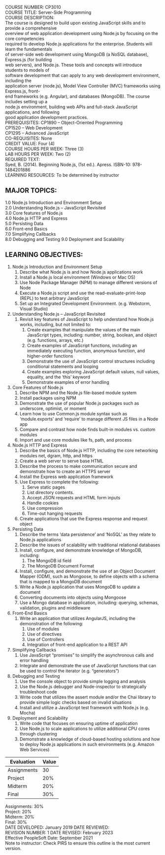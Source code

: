 COURSE NUMBER: CP3010  
COURSE TITLE: Server-Side Programming  
COURSE DESCRIPTION:  
The course is designed to build upon existing JavaScript skills and to provide a comprehensive  
overview of web application development using Node.js by focusing on the core competencies  
required to develop Node.js applications for the enterprise. Students will learn the fundamentals  
of server-side web development using MongoDB (a NoSQL database), Express.js (for building  
web servers), and Node.js. These tools and concepts will introduce students to models of  
software development that can apply to any web development environment, including the  
application server (node.js), Model View Controller (MVC) frameworks using Express.js, front-  
end frameworks (e.g. Angular), and databases (MongoDB). The course includes setting up a  
node.js environment, building web APIs and full-stack JavaScript applications, and following  
good application development practices.  
PREREQUISITES: CP1890 – Object-Oriented Programming  
CP1520 – Web Development  
CP1295 – Advanced JavaScript  
CO-REQUISITES: None  
CREDIT VALUE: Four (4)  
COURSE HOURS PER WEEK: Three (3)  
LAB HOURS PER WEEK: Two (2)  
REQUIRED TEXT:  
Syed, B. (2014). Beginning Node.js, (1st ed.). Apress. ISBN-10: 978-1484201886  
LEARNING RESOURCES: To be determined by instructor  

## MAJOR TOPICS:  
1.0 Node.js Introduction and Environment Setup  
2.0 Understanding Node.js – JavaScript Revisited  
3.0 Core features of Node.js  
4.0 Node.js HTTP and Express  
5.0 Persisting Data  
6.0 Front-end Basics  
7.0 Simplifying Callbacks  
8.0 Debugging and Testing
9.0 Deployment and Scalability  

## LEARNING OBJECTIVES:  
1. Node.js Introduction and Environment Setup  
	1. Describe what Node.js is and how Node.js applications work  
	2. Install a Node.js local environment (Windows or Mac OS)  
	3. Use Node Package Manager (NPM) to manage different versions of Node  
	4. Execute a Node.js script and use the read-evaluate-print-loop (REPL) to test arbitrary JavaScript  
	5. Set up an Integrated Development Environment. (e.g. Webstorm, Visual Studio)  
2. Understanding Node.js – JavaScript Revisited  
	1. Revisit key features of JavaScript to help understand how Node.js works, including, but not limited to:  
		1. Create examples that manipulate the values of the main JavaScript types, including: number, string, boolean, and object (e.g. functions, arrays, etc.)  
		2. Create examples of JavaScript functions, including an immediately executing function, anonymous function, and higher-order functions  
		3. Demonstrate the use of JavaScript control structures including conditional statements and looping  
		4. Create examples exploring JavaScript default values, null values, equality, and the ‘this’ keyword  
		5. Demonstrate examples of error handling  
3. Core Features of Node.js  
	1. Describe NPM and the Node.js file-based module system  
	2. Install packages using NPM  
	3. Demonstrate the use of popular Node.js packages such as underscore, optimist, or moment  
	4. Learn how to use Common.js module syntax such as ‘module.exports’ and ‘require’ to manage different JS files in a Node app 
	5. Compare and contrast how node finds built-in modules vs. custom modules  
	6. Import and use core modules like fs, path, and process  
4. Node.js HTTP and Express  
	1. Describe the basics of Node.js HTTP, including the core networking modules net,  dgram, http, and https  
	2. Create a web server to serve base HTML  
	3. Describe the process to make communication secure and demonstrate how to create an HTTPS server  
	4. Install the Express web application framework  
	5. Use Express to complete the following:  
		1. Serve static pages
		2. List directory contents.  
		3. Accept JSON requests and HTML form inputs  
		4. Handle cookies  
		5. Use compression  
		6. Time-out hanging requests  
	6. Create applications that use the Express response and request object  
5. Persisting Data  
	1. Describe the terms ‘data persistence’ and ‘NoSQL’ as they relate to Node.js applications  
	2. Describe the issues of scalability with traditional relational databases  
	3. Install, configure, and demonstrate knowledge of MongoDB, including:  
		1. The MongoDB id field  
		2. The MongoDB Document Format  
	4. Install, configure, and demonstrate the use of an Object Document Mapper (ODM), such as Mongoose, to define objects with a schema that is mapped to a MongoDB document  
	5. Write a Node.js application that uses MongoDB to update a document  
	6. Converting documents into objects using Mongoose  
	7. Use a Mongo database in application, including: querying, schemas, validation, plugins and middleware  
6. Front-End Basics
	1. Write an application that utilizes AngularJS, including the demonstration of the following: 
		1. Use of modules  
		2. Use of directives  
		3. Use of Controllers  
		4. Integration of front-end application to a REST API  
7. Simplifying Callbacks  
	1. Use JavaScript “promises” to simplify the asynchronous calls and error handling  
	2. Integrate and demonstrate the use of JavaScript functions that can be used to control the iterator (e.g. “generators”)  
8. Debugging and Testing  
	1. Use the console object to provide simple logging and analysis  
	2. Use the Node.js debugger and Node-inspector to strategically troubleshoot code  
	3. Write code that utilizes the assert module and/or the Chai library to provide simple logic checks based on invalid situations  
	4. Install and utilize a JavaScript test framework with Node.js (e.g. Mocha)
9. Deployment and Scalability  
	1. Write code that focuses on ensuring uptime of application  
	2. Use Node.js to scale applications to utilize additional CPU cores through clustering  
	3. Demonstrate a knowledge of cloud-based hosting solutions and how to deploy Node.js applications in such environments (e.g. Amazon Web Services) 

| Evaluation  | Value |
| ----------- | ----- |
| Assignments | 30    |
| Project     | 20%   |
| Midterm     | 20%   |
| Final       | 30%   |
Assignments: 30%  
Project: 20%  
Midterm: 20%  
Final: 30%  
DATE DEVELOPED: January 2019 DATE REVIEWED:  
REVISION NUMBER: 1 DATE REVISED: February 2023  
Effective PeopleSoft Date: September 2021  
Note to instructor: Check PIRS to ensure this outline is the most current version.